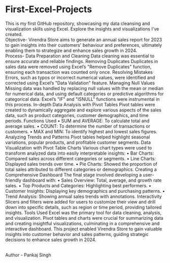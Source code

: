 # First-Excel-Projects
This is my first GitHub repository, showcasing my data cleansing and visualization skills using Excel. Explore the insights and visualizations I've created.
<br>
Objective- Virendra Store aims to generate an annual sales report for 2023 to gain insights into their customers' behaviour and preferences, ultimately enabling them to strategize and enhance sales growth in 2024.
<br>
Process-
Data Preparation and Cleaning
Data cleaning was essential to ensure accurate and reliable findings.
Removing Duplicates
Duplicates in sales data were removed using Excel’s "Remove Duplicates" function, ensuring each transaction was counted only once.
Resolving Mistakes
Errors, such as typos or incorrect numerical values, were identified and corrected using Excel’s "Data Validation" feature.
Managing Null Values
Missing data was handled by replacing null values with the mean or median for numerical data, and using default categories or predictive algorithms for categorical data. Excel’s "IF" and "ISNULL" functions were instrumental in this process.
In-depth Data Analysis with Pivot Tables
Pivot tables were created to dynamically aggregate and explore various aspects of the sales data, such as product categories, customer demographics, and time periods.
Functions Used
•	SUM and AVERAGE: To calculate total and average sales.
•	COUNT: To determine the number of transactions or customers.
•	MAX and MIN: To identify highest and lowest sales figures.
Analyzing Trends and Patterns
Pivot tables helped highlight seasonal variations, popular products, and profitable customer segments.
Data Visualization with Pivot Table Charts
Various chart types were used to transform analyzed data into easily interpretable insights:
•	Bar Charts: Compared sales across different categories or segments.
•	Line Charts: Displayed sales trends over time.
•	Pie Charts: Showed the proportion of total sales attributed to different categories or demographics.
Creating a Comprehensive Dashboard
The final stage involved developing a user-friendly dashboard with:
•	Sales Overview: Total, average, and growth rate sales.
•	Top Products and Categories: Highlighting best performers.
•	Customer Insights: Displaying key demographics and purchasing patterns.
•	Trend Analysis: Showing annual sales trends with annotations.
Interactivity
Slicers and filters were added for users to customize their view and drill down into specific details, such as region or time period, providing tailored insights.
Tools Used
Excel was the primary tool for data cleaning, analysis, and visualization. Pivot tables and charts were crucial for summarizing data and creating insightful visualizations, culminating in a comprehensive and interactive dashboard.
This project enabled Virendra Store to gain valuable insights into customer behavior and sales patterns, guiding strategic decisions to enhance sales growth in 2024.

<br>
Author - Pankaj Singh

